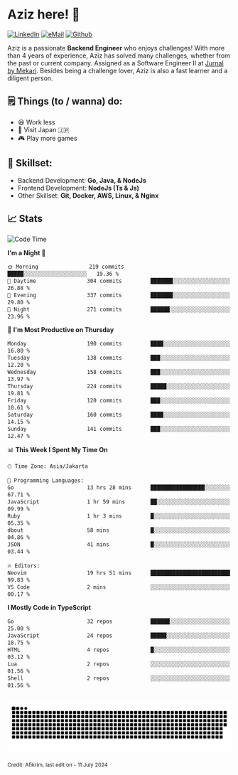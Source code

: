 # Aziz here! 👋

[![LinkedIn](https://img.shields.io/static/v1?message=afikrim&logo=linkedin&label=&color=0077B5&logoColor=white&labelColor=&style=for-the-badge)](https://www.linkedin.com/in/afikrim)
[![eMail](https://img.shields.io/static/v1?message=afikrim10@gmail.com&logo=gmail&label=&color=D14836&logoColor=white&labelColor=&style=for-the-badge)](mailto:afikrim10@gmail.com)
[![Github](https://komarev.com/ghpvc/?username=afikrim&label=Visitors&style=for-the-badge)](https://www.github.com/afikrim)

<!--Introduction-->
Aziz is a passionate **Backend Engineer** who enjoys challenges! With more than 4 years of experience, Aziz has solved many challenges, whether from the past or current company. Assigned as a Software Engineer II at [Jurnal by Mekari](https://jurnal.id). Besides being a challenge lover, Aziz is also a fast learner and a diligent person.

<!--Things TODO-->
## 🗒️ Things (to / wanna) do:

- 😆 Work less
- 🚀 Visit Japan 🇯🇵
- 🎮 Play more games

<!--Skillset-->
## 🏅 Skillset:

- Backend Development: **Go, Java, & NodeJs**
- Frontend Development: **NodeJs (Ts & Js)**
- Other Skillset: **Git, Docker, AWS, Linux, & Nginx**

## 📈 Stats  

<!--START_SECTION:waka-->
![Code Time](http://img.shields.io/badge/Code%20Time-1%2C747%20hrs%2011%20mins-blue)

**I'm a Night 🦉** 

```text
🌞 Morning                219 commits         █████░░░░░░░░░░░░░░░░░░░░   19.36 % 
🌆 Daytime                304 commits         ███████░░░░░░░░░░░░░░░░░░   26.88 % 
🌃 Evening                337 commits         ███████░░░░░░░░░░░░░░░░░░   29.80 % 
🌙 Night                  271 commits         ██████░░░░░░░░░░░░░░░░░░░   23.96 % 
```
📅 **I'm Most Productive on Thursday** 

```text
Monday                   190 commits         ████░░░░░░░░░░░░░░░░░░░░░   16.80 % 
Tuesday                  138 commits         ███░░░░░░░░░░░░░░░░░░░░░░   12.20 % 
Wednesday                158 commits         ███░░░░░░░░░░░░░░░░░░░░░░   13.97 % 
Thursday                 224 commits         █████░░░░░░░░░░░░░░░░░░░░   19.81 % 
Friday                   120 commits         ███░░░░░░░░░░░░░░░░░░░░░░   10.61 % 
Saturday                 160 commits         ████░░░░░░░░░░░░░░░░░░░░░   14.15 % 
Sunday                   141 commits         ███░░░░░░░░░░░░░░░░░░░░░░   12.47 % 
```


📊 **This Week I Spent My Time On** 

```text
🕑︎ Time Zone: Asia/Jakarta

💬 Programming Languages: 
Go                       13 hrs 28 mins      █████████████████░░░░░░░░   67.71 % 
JavaScript               1 hr 59 mins        ██░░░░░░░░░░░░░░░░░░░░░░░   09.99 % 
Ruby                     1 hr 3 mins         █░░░░░░░░░░░░░░░░░░░░░░░░   05.35 % 
dbout                    58 mins             █░░░░░░░░░░░░░░░░░░░░░░░░   04.86 % 
JSON                     41 mins             █░░░░░░░░░░░░░░░░░░░░░░░░   03.44 % 

🔥 Editors: 
Neovim                   19 hrs 51 mins      █████████████████████████   99.83 % 
VS Code                  2 mins              ░░░░░░░░░░░░░░░░░░░░░░░░░   00.17 % 
```

**I Mostly Code in TypeScript** 

```text
Go                       32 repos            ██████░░░░░░░░░░░░░░░░░░░   25.00 % 
JavaScript               24 repos            █████░░░░░░░░░░░░░░░░░░░░   18.75 % 
HTML                     4 repos             █░░░░░░░░░░░░░░░░░░░░░░░░   03.12 % 
Lua                      2 repos             ░░░░░░░░░░░░░░░░░░░░░░░░░   01.56 % 
Shell                    2 repos             ░░░░░░░░░░░░░░░░░░░░░░░░░   01.56 % 
```




<!--END_SECTION:waka-->


<br clear="both">

<div align="center">
  <img src="https://raw.githubusercontent.com/afikrim/afikrim/output/snake.svg" alt="Snake animation" />
</div>


<sub>Credit: Afikrim, last edit on - 11 July 2024</sub>
